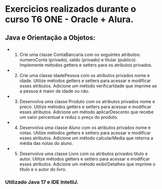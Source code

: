 # Exercicios realizados durante o curso T6 ONE - Oracle + Alura.
## Java e Orientação a Objetos:
- 1. Crie uma classe ContaBancaria com os seguintes atributos: numeroConta (privado), saldo (privado) e titular (publico). Implemente métodos getters e setters para os atributos privados.
- 2. Crie uma classe idadePessoa com os atributos privados nome e idade. Utilize métodos getters e setters para acessar e modificar esses atributos. Adicione um método verificarIdade que imprime se a pessoa é maior de idade ou não.
- 3. Desenvolva uma classe Produto com os atributos privados nome e preco. Utilize métodos getters e setters para acessar e modificar esses atributos. Adicione um método aplicarDesconto que recebe um valor percentual e reduz o preço do produto.
- 4. Desenvolva uma classe Aluno com os atributos privados nome e notas. Utilize métodos getters e setters para acessar e modificar esses atributos. Adicione um método calcularMedia que retorna a média das notas do aluno.
- 5. Desenvolva uma classe Livro com os atributos privados titulo e autor. Utilize métodos getters e setters para acessar e modificar esses atributos. Adicione um método exibirDetalhes que imprime o título e o autor do livro.
 
### Utilizado Java 17 e IDE IntelliJ.
